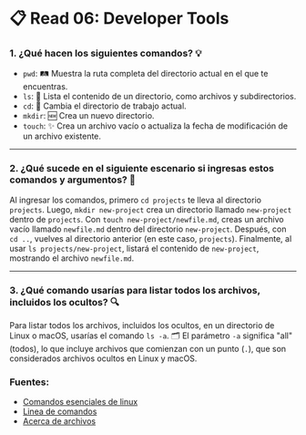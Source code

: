 # 📋 Read 06: Developer Tools

### 1. ¿Qué hacen los siguientes comandos? 💡  
- `pwd`: 🛤️ Muestra la ruta completa del directorio actual en el que te encuentras.  
- `ls`: 📂 Lista el contenido de un directorio, como archivos y subdirectorios.  
- `cd`: 🚶 Cambia el directorio de trabajo actual.  
- `mkdir`: 🆕 Crea un nuevo directorio.  
- `touch`: ✨ Crea un archivo vacío o actualiza la fecha de modificación de un archivo existente.

---

### 2. ¿Qué sucede en el siguiente escenario si ingresas estos comandos y argumentos? 🧐  
Al ingresar los comandos, primero `cd projects` te lleva al directorio `projects`. Luego, `mkdir new-project` crea un directorio llamado `new-project` dentro de `projects`. Con `touch new-project/newfile.md`, creas un archivo vacío llamado `newfile.md` dentro del directorio `new-project`. Después, con `cd ..`, vuelves al directorio anterior (en este caso, `projects`). Finalmente, al usar `ls projects/new-project`, listará el contenido de `new-project`, mostrando el archivo `newfile.md`.

---

### 3. ¿Qué comando usarías para listar todos los archivos, incluidos los ocultos? 🔍  
Para listar todos los archivos, incluidos los ocultos, en un directorio de Linux o macOS, usarías el comando `ls -a`. 🗂️ El parámetro `-a` significa "all" (todos), lo que incluye archivos que comienzan con un punto (`.`), que son considerados archivos ocultos en Linux y macOS.  

### Fuentes:
- [Comandos esenciales de linux](https://www.hostinger.es/tutoriales/linux-comandos)
- [Linea de comandos](https://ryanstutorials.net/linuxtutorial/commandline.php)
- [Acerca de archivos](https://ryanstutorials.net/linuxtutorial/aboutfiles.php)